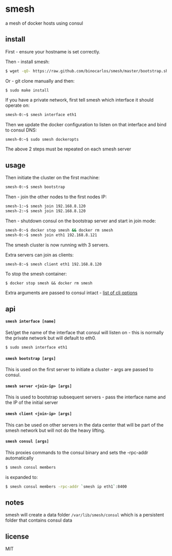 smesh
=====

a mesh of docker hosts using consul

## install

First - ensure your hostname is set correctly.

Then - install smesh:

```bash
$ wget -qO- https://raw.github.com/binocarlos/smesh/master/bootstrap.sh | sudo bash
```

Or - git clone manually and then:

```
$ sudo make install
```

If you have a private network, first tell smesh which interface it should operate on:

```bash
smesh-0:~$ smesh interface eth1
```

Then we update the docker configuration to listen on that interface and bind to consul DNS:

```bash
smesh-0:~$ sudo smesh dockeropts
```

The above 2 steps must be repeated on each smesh server

## usage

Then initiate the cluster on the first machine:

```bash
smesh-0:~$ smesh bootstrap
```

Then - join the other nodes to the first nodes IP:

```bash
smesh-1:~$ smesh join 192.168.8.120
smesh-2:~$ smesh join 192.168.8.120
```

Then - shutdown consul on the bootstrap server and start in join mode:

```bash
smesh-0:~$ docker stop smesh && docker rm smesh
smesh-0:~$ smesh join eth1 192.168.8.121
```

The smesh cluster is now running with 3 servers.

Extra servers can join as clients:

```bash
smesh-8:~$ smesh client eth1 192.168.8.120
```

To stop the smesh container:

```
$ docker stop smesh && docker rm smesh
```

Extra arguments are passed to consul intact - [list of cli options](http://www.consul.io/docs/agent/options.html)

## api

#### `smesh interface [name]`

Set/get the name of the interface that consul will listen on - this is normally the private network but will default to eth0.

```bash
$ sudo smesh interface eth1
```

#### `smesh bootstrap [args]`

This is used on the first server to initiate a cluster - args are passed to consul.

#### `smesh server <join-ip> [args]`

This is used to bootstrap subsequent servers - pass the interface name and the IP of the initial server

#### `smesh client <join-ip> [args]`

This can be used on other servers in the data center that will be part of the smesh network but will not do the heavy lifting.

#### `smesh consul [args]`

This proxies commands to the consul binary and sets the -rpc-addr automatically

```bash
$ smesh consul members
```

is expanded to:

```bash
$ smesh consul members -rpc-addr `smesh ip eth1`:8400
```

## notes

smesh will create a data folder `/var/lib/smesh/consul` which is a persistent folder that contains consul data

## license

MIT